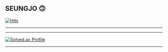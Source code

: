 ## SEUNGJO 🙃

[![Hits](https://hits.seeyoufarm.com/api/count/incr/badge.svg?url=https%3A%2F%2Fgithub.com%2Ff1v3-dev&count_bg=%239AD0FF&title_bg=%23555555&icon=github.svg&icon_color=%23E7E7E7&title=hits&edge_flat=false)](https://hits.seeyoufarm.com)

---


---

[![Solved.ac Profile](http://mazassumnida.wtf/api/v2/generate_badge?boj=seungjo)](https://solved.ac/seungjo/)

---
